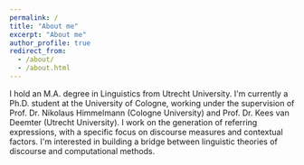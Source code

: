 ```yaml
---
permalink: /
title: "About me"
excerpt: "About me"
author_profile: true
redirect_from: 
  - /about/
  - /about.html
---
```


I hold an M.A. degree in Linguistics from Utrecht University. I'm currently a Ph.D. student at the University of Cologne, working under the supervision of Prof. Dr. Nikolaus Himmelmann (Cologne University) and Prof. Dr. Kees van Deemter (Utrecht University). I work on the generation of referring expressions, with a specific focus on discourse measures and contextual factors. I'm interested in building a bridge between linguistic theories of discourse and computational methods.